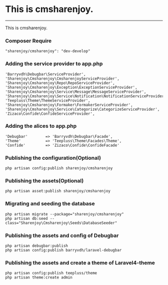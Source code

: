 # This is cmsharenjoy.
--------------------------------------

This is cmsharenjoy.

### Composer Require
<!-- Nice and simple -->

    "sharenjoy/cmsharenjoy": "dev-develop"

### Adding the service provider to app.php
<!-- Add this string to your array of providers in app/config/app.php -->

    'Barryvdh\Debugbar\ServiceProvider',
    'Sharenjoy\Cmsharenjoy\CmsharenjoyServiceProvider',
    'Sharenjoy\Cmsharenjoy\Repo\RepoServiceProvider',
    'Sharenjoy\Cmsharenjoy\Exception\ExceptionServiceProvider',
    'Sharenjoy\Cmsharenjoy\Service\Message\MessageServiceProvider',
    'Sharenjoy\Cmsharenjoy\Service\Notification\NotificationServiceProvider',
    'Teepluss\Theme\ThemeServiceProvider',
    'Sharenjoy\Cmsharenjoy\Formaker\FormakerServiceProvider',
    'Sharenjoy\Cmsharenjoy\Service\Categorize\CategorizeServiceProvider',
    'Zizaco\Confide\ConfideServiceProvider',

### Adding the alices to app.php

    'Debugbar'        => 'Barryvdh\Debugbar\Facade',
    'Theme'           => 'Teepluss\Theme\Facades\Theme',
    'Confide'         => 'Zizaco\Confide\ConfideFacade'

### Publishing the configuration(Optional)
<!-- Publish the configurations for this package in order to change them to your liking: -->

    php artisan config:publish sharenjoy/cmsharenjoy

### Publishing the assets(Optional)
<!-- You need assets bro! -->

    php artisan asset:publish sharenjoy/cmsharenjoy

### Migrating and seeding the database
<!-- Seed the database, this pretty much just seeds an example user and settings. Migration is pretty simple, ensure your database config is setup and run this: -->

    php artisan migrate --package="sharenjoy/cmsharenjoy"
    php artisan db:seed --class="Sharenjoy\Cmsharenjoy\Seeds\DatabaseSeeder"

### Publishing the assets and config of Debugbar

    php artisan debugbar:publish
    php artisan config:publish barryvdh/laravel-debugbar

### Publishing the assets and create a theme of Laravel4-theme

    php artisan config:publish teepluss/theme
    php artisan theme:create admin
